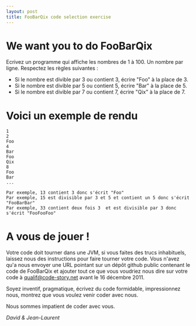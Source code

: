 ```yaml
---
layout: post
title: FooBarQix code selection exercise
---
```


We want you to do FooBarQix
===========================

Ecrivez un programme qui affiche les nombres de 1 à 100. Un nombre par ligne. Respectez les règles suivantes :

 * Si le nombre est divible par 3 ou contient 3, écrire "Foo" à la place de 3.
 * Si le nombre est divible par 5 ou contient 5, écrire "Bar" à la place de 5.
 * Si le nombre est divible par 7 ou contient 7, écrire "Qix" à la place de 7.


Voici un exemple de rendu
=========================

	1
	2
	Foo
	4
	Bar
	Foo
	Qix
	8
	Foo
	Bar
	...
	
	Par exemple, 13 contient 3 donc s'écrit "Foo"
	Par exemple, 15 est divisible par 3 et 5 et contient un 5 donc s'écrit "FooBarBar"
	Par exemple, 33 contient deux fois 3  et est divisible par 3 donc s'écrit "FooFooFoo"

A vous de jouer !
=================

Votre code doit tourner dans une JVM, si vous faites des trucs inhabituels, laissez nous des instructions pour faire tourner votre code. 
Vous n'avez qu'a nous envoyer une URL pointant sur un dépôt github public contenant le code de FooBarQix et ajouter tout ce que vous voudriez nous dire sur votre code à [qualif@code-story.net](mailto:qualif@code-story.net) avant le 16 décembre 2011.

Soyez inventif, pragmatique, écrivez du code formidable, impressionnez nous, montrez que vous voulez venir coder avec nous.

Nous sommes impatient de coder avec vous.

*David & Jean-Laurent*
